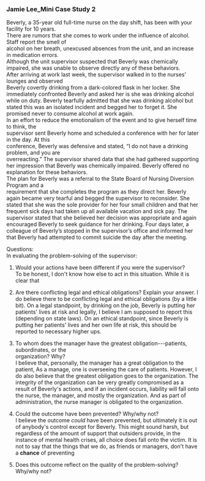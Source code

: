 ### Jamie Lee_Mini Case Study 2
Beverly, a 35-year old full-time nurse on the day shift, has been with your facility for 10 years.  
There are rumors that she comes to work under the influence of alcohol. Staff report the smell of  
alcohol on her breath, unexcused absences from the unit, and an increase in medication errors.  
Although the unit supervisor suspected that Beverly was chemically impaired, she was unable to observe directly any of these behaviors.  
After arriving at work last week, the supervisor walked in to the nurses’ lounges and observed  
Beverly covertly drinking from a dark-colored flask in her locker. She immediately confronted Beverly and asked her is she was drinking alcohol while on duty. Beverly tearfully admitted that she was drinking alcohol but stated this was an isolated incident and begged her to forget it. She promised never to consume alcohol at work again.  
In an effort to reduce the emotionalism of the event and to give herself time to think, the  
supervisor sent Beverly home and scheduled a conference with her for later in the day. At this  
conference, Beverly was defensive and stated, “I do not have a drinking problem, and you are  
overreacting.” The supervisor shared data that she had gathered supporting her impression that Beverly was chemically impaired. Beverly offered no explanation for these behaviors.  
The plan for Beverly was a referral to the State Board of Nursing Diversion Program and a  
requirement that she completes the program as they direct her. Beverly again became very tearful and begged the supervisor to reconsider. She stated that she was the sole provider for her four small children and that her frequent sick days had taken up all available vacation and sick pay. The supervisor stated that she believed her decision was appropriate and again encouraged Beverly to seek guidance for her drinking. Four days later, a colleague of Beverly’s stopped in the supervisor’s office and informed her that Beverly had attempted to commit suicide the day after the meeting.  

Questions:  
In evaluating the problem-solving of the supervisor:  

1. Would your actions have been different if you were the supervisor?  
		To be honest, I don't know how else to act in this situation. While it is clear that 
	
2. Are there conflicting legal and ethical obligations? Explain your answer.
		I do believe there to be conflicting legal and ethical obligations (by a little bit). On a legal standpoint, by drinking on the job, Beverly is putting her patients' lives at risk and legally, I believe I am supposed to report this (depending on state laws).
		On an ethical standpoint, since Beverly is putting her patients' lives and her own life at risk, this should be reported to necessary higher ups. 
	
3. To whom does the manager have the greatest obligation---patients, subordinates, or the  
organization? Why?  
		I believe that, personally, the manager has a great obligation to the patient, As a manage, one is overseeing the care of patients. However, I do also believe that the greatest obligation goes to the organization. The integrity of the organization can be very greatly compromised as a result of Beverly's actions, and if an incident occurs, liability will fall onto the nurse, the manager, and mostly the organization. And as part of administration, the nurse manager is obligated to the organization. 
		
4. Could the outcome have been prevented? Why/why not?  
		I believe the outcome *could* have been prevented, but ultimately it is out of anybody's control except for Beverly. This might sound harsh, but regardless of the amount of support that outsiders provide, in the instance of mental health crises, all choice does fall onto the victim. It is not to say that the things that we do, as friends or managers, don't have a **chance** of preventing 
1. Does this outcome reflect on the quality of the problem-solving? Why/why not?